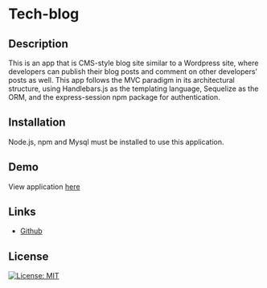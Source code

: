 # Tech-blog

## Description
This is an app that is CMS-style blog site similar to a Wordpress site, where developers can publish their blog posts and comment on other developers’ posts as well. This app follows the MVC paradigm in its architectural structure, using Handlebars.js as the templating language, Sequelize as the ORM, and the express-session npm package for authentication. 

## Installation
Node.js, npm and Mysql must be installed to use this application.

## Demo
View application [here](https://evening-river-10388.herokuapp.com/)

## Links
* [Github](https://github.com/wl0194)



## License

[![License: MIT](https://img.shields.io/badge/License-MIT-yellow.svg)](https://opensource.org/licenses/MIT)